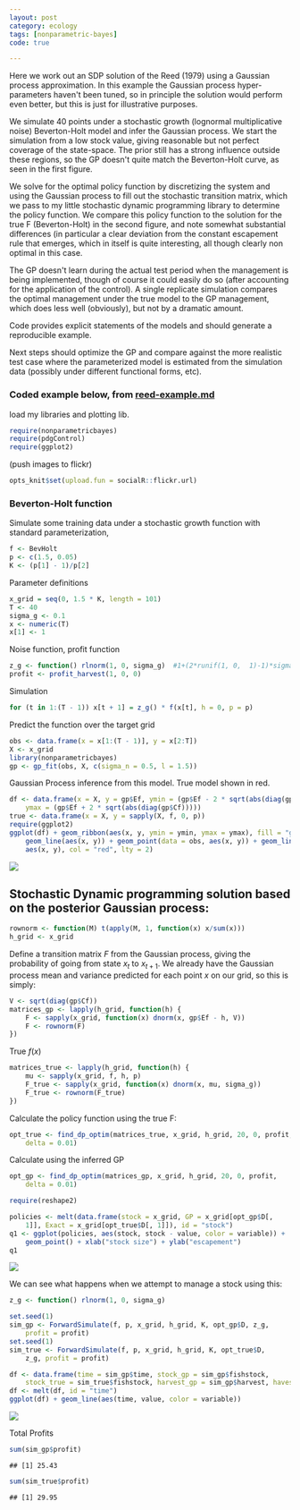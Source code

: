 ```yaml
---
layout: post
category: ecology
tags: [nonparametric-bayes]
code: true

---
```




Here we work out an SDP solution of the Reed (1979) using a Gaussian process approximation. In this example the Gaussian process hyper-parameters haven't been tuned, so in principle the solution would perform even better, but this is just for illustrative purposes.  

We simulate 40 points under a stochastic growth (lognormal multiplicative noise) Beverton-Holt model and infer the Gaussian process.  We start the simulation from a low stock value, giving reasonable but not perfect coverage of the state-space.  The prior still has a strong influence outside these regions, so the GP doesn't quite match the Beverton-Holt curve, as seen in the first figure.  

We solve for the optimal policy function by discretizing the system and using the Gaussian process to fill out the stochastic transition matrix, which we pass to my little stochastic dynamic programming library to determine the policy function.  We compare this policy function to the solution for the true F (Beverton-Holt) in the second figure, and note somewhat substantial differences (in particular a clear deviation from the constant escapement rule that emerges, which in itself is quite interesting, all though clearly non optimal in this case.  

The GP doesn't learn during the actual test period when the management is being implemented, though of course it could easily do so (after accounting for the application of the control).  A single replicate simulation compares the optimal management under the true model to the GP management, which does less well (obviously), but not by a dramatic amount.  

Code provides explicit statements of the models and should generate a reproducible example. 

Next steps should optimize the GP and compare against the more realistic test case where the parameterized model is estimated from the simulation data (possibly under different functional forms, etc).  


### Coded example below, from [reed-example.md](https://github.com/cboettig/nonparametric-bayes/blob/a40d56af2e0f3be58e1b92347c96b829cadb130a/inst/examples/reed-example.md)


load my libraries and plotting lib.  

```r
require(nonparametricbayes)
require(pdgControl)
require(ggplot2)
```

(push images to flickr)

```r
opts_knit$set(upload.fun = socialR::flickr.url)
```


### Beverton-Holt function

Simulate some training data under a stochastic growth function with standard parameterization,


```r
f <- BevHolt
p <- c(1.5, 0.05)
K <- (p[1] - 1)/p[2]
```




Parameter definitions


```r
x_grid = seq(0, 1.5 * K, length = 101)
T <- 40
sigma_g <- 0.1
x <- numeric(T)
x[1] <- 1
```


Noise function, profit function

```r
z_g <- function() rlnorm(1, 0, sigma_g)  #1+(2*runif(1, 0,  1)-1)*sigma_g #
profit <- profit_harvest(1, 0, 0)
```



Simulation 


```r
for (t in 1:(T - 1)) x[t + 1] = z_g() * f(x[t], h = 0, p = p)
```




Predict the function over the target grid


```r
obs <- data.frame(x = x[1:(T - 1)], y = x[2:T])
X <- x_grid
library(nonparametricbayes)
gp <- gp_fit(obs, X, c(sigma_n = 0.5, l = 1.5))
```


Gaussian Process inference from this model.  True model shown in red.  


```r
df <- data.frame(x = X, y = gp$Ef, ymin = (gp$Ef - 2 * sqrt(abs(diag(gp$Cf)))), 
    ymax = (gp$Ef + 2 * sqrt(abs(diag(gp$Cf)))))
true <- data.frame(x = X, y = sapply(X, f, 0, p))
require(ggplot2)
ggplot(df) + geom_ribbon(aes(x, y, ymin = ymin, ymax = ymax), fill = "gray80") + 
    geom_line(aes(x, y)) + geom_point(data = obs, aes(x, y)) + geom_line(data = true, 
    aes(x, y), col = "red", lty = 2)
```

![](http://farm9.staticflickr.com/8464/8123212898_904aa88749_o.png) 



## Stochastic Dynamic programming solution based on the posterior Gaussian process:


```r
rownorm <- function(M) t(apply(M, 1, function(x) x/sum(x)))
h_grid <- x_grid
```


Define a transition matrix $F$ from the Gaussian process, giving the probability of going from state $x_t$ to $x_{t+1}$.
We already have the Gaussian process mean and variance predicted for each point $x$ on our grid, so this is simply:



```r
V <- sqrt(diag(gp$Cf))
matrices_gp <- lapply(h_grid, function(h) {
    F <- sapply(x_grid, function(x) dnorm(x, gp$Ef - h, V))
    F <- rownorm(F)
})
```


True $f(x)$


```r
matrices_true <- lapply(h_grid, function(h) {
    mu <- sapply(x_grid, f, h, p)
    F_true <- sapply(x_grid, function(x) dnorm(x, mu, sigma_g))
    F_true <- rownorm(F_true)
})
```



Calculate the policy function using the true F:


```r
opt_true <- find_dp_optim(matrices_true, x_grid, h_grid, 20, 0, profit, 
    delta = 0.01)
```


Calculate using the inferred GP


```r
opt_gp <- find_dp_optim(matrices_gp, x_grid, h_grid, 20, 0, profit, 
    delta = 0.01)
```



```r
require(reshape2)
```


```r
policies <- melt(data.frame(stock = x_grid, GP = x_grid[opt_gp$D[, 
    1]], Exact = x_grid[opt_true$D[, 1]]), id = "stock")
q1 <- ggplot(policies, aes(stock, stock - value, color = variable)) + 
    geom_point() + xlab("stock size") + ylab("escapement")
q1
```

![](http://farm9.staticflickr.com/8053/8123196485_a3dc43986f_o.png) 


We can see what happens when we attempt to manage a stock using this:


```r
z_g <- function() rlnorm(1, 0, sigma_g)
```



```r
set.seed(1)
sim_gp <- ForwardSimulate(f, p, x_grid, h_grid, K, opt_gp$D, z_g, 
    profit = profit)
set.seed(1)
sim_true <- ForwardSimulate(f, p, x_grid, h_grid, K, opt_true$D, 
    z_g, profit = profit)
```



```r
df <- data.frame(time = sim_gp$time, stock_gp = sim_gp$fishstock, 
    stock_true = sim_true$fishstock, harvest_gp = sim_gp$harvest, havest_true = sim_true$harvest)
df <- melt(df, id = "time")
ggplot(df) + geom_line(aes(time, value, color = variable))
```

![](http://farm9.staticflickr.com/8191/8123196619_5b8ab8d81d_o.png) 


Total Profits


```r
sum(sim_gp$profit)
```

```
## [1] 25.43
```

```r
sum(sim_true$profit)
```

```
## [1] 29.95
```




